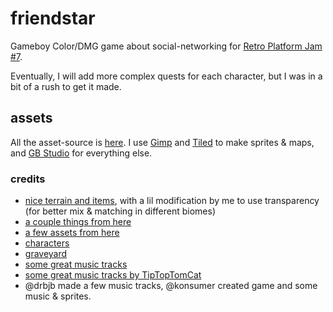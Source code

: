 # friendstar

Gameboy Color/DMG game about social-networking for [Retro Platform Jam #7](https://itch.io/jam/retro-platform-jam-7).

Eventually, I will add more complex quests for each character, but I was in a bit of a rush to get it made.

## assets

All the asset-source is [here](assets/src). I use [Gimp](https://www.gimp.org/) and [Tiled](https://www.mapeditor.org/) to make sprites & maps, and [GB Studio](https://www.gbstudio.dev/) for everything else.


### credits

- [nice terrain and items](https://sodacoma.itch.io/awakening-complete-tileset), with a lil modification by me to use transparency (for better mix & matching in different biomes)
- [a couple things from here](https://github.com/DeerTears/GB-Studio-Community-Assets)
- [a few assets from here](https://docs.google.com/spreadsheets/d/1d2F5hSEMt6nkacw-qVnYlT3IPHqmCCaLFhRboC5xxc0/edit?gid=0#gid=0)
- [characters](https://wintonson.itch.io/gb-studio-sprites)
- [graveyard](https://angrysnail.itch.io/pixel-art-graveyard-tileset)
- [some great music tracks](https://tiptoptomcat.itch.io/8-bit-gameboy-songs-gb-studio)
- [some great music tracks by TipTopTomCat](https://tiptoptomcat.itch.io/8-bit-gameboy-songs-gb-studio)
- @drbjb made a few music tracks, @konsumer created game and some music & sprites.